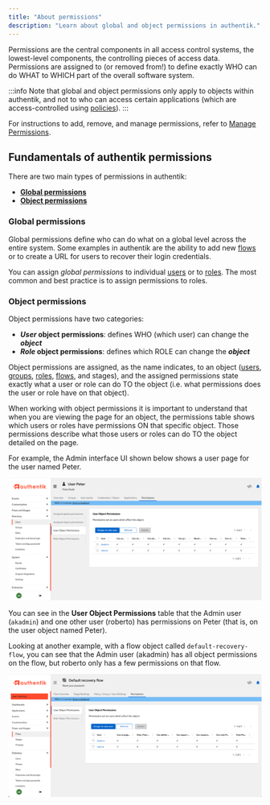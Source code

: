 ```yaml
---
title: "About permissions"
description: "Learn about global and object permissions in authentik."
---
```


Permissions are the central components in all access control systems, the lowest-level components, the controlling pieces of access data. Permissions are assigned to (or removed from!) to define exactly WHO can do WHAT to WHICH part of the overall software system.

:::info
Note that global and object permissions only apply to objects within authentik, and not to who can access certain applications (which are access-controlled using [policies](../../policies/index.md)).
:::

For instructions to add, remove, and manage permissions, refer to [Manage Permissions](../access-control/manage_permissions.md).

## Fundamentals of authentik permissions

There are two main types of permissions in authentik:

-   [**Global permissions**](#global-permissions)
-   [**Object permissions**](#object-permissions)

### Global permissions

Global permissions define who can do what on a global level across the entire system. Some examples in authentik are the ability to add new [flows](../../flow/index.md) or to create a URL for users to recover their login credentials.

You can assign _global permissions_ to individual [users](../user/index.mdx) or to [roles](../roles/index.mdx). The most common and best practice is to assign permissions to roles.

### Object permissions

Object permissions have two categories:

-   **_User_ object permissions**: defines WHO (which user) can change the **_object_**
-   **_Role_ object permissions**: defines which ROLE can change the **_object_**

Object permissions are assigned, as the name indicates, to an object ([users](../user/index.mdx), [groups](../groups/index.mdx), [roles](../roles/index.mdx), [flows](../../flow/index.md), and stages), and the assigned permissions state exactly what a user or role can do TO the object (i.e. what permissions does the user or role have on that object).

When working with object permissions it is important to understand that when you are viewing the page for an object, the permissions table shows which users or roles have permissions ON that specific object. Those permissions describe what those users or roles can do TO the object detailed on the page.

For example, the Admin interface UI shown below shows a user page for the user named Peter.

![](../../users-sources/access-control/user-page.png)

You can see in the **User Object Permissions** table that the Admin user (`akadmin`) and one other user (roberto) has permissions on Peter (that is, on the user object named Peter).

Looking at another example, with a flow object called `default-recovery-flow`, you can see that the Admin user (akadmin) has all object permissions on the flow, but roberto only has a few permissions on that flow.

![](../../users-sources/access-control/flow-page.png)

